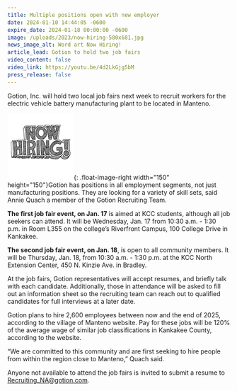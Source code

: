 ```yaml
---
title: Multiple positions open with new employer
date: 2024-01-10 14:44:05 -0600
expire_date: 2024-01-18 00:00:00 -0600
image: /uploads/2023/now-hiring-580x681.jpg
news_image_alt: Word art Now Hiring!
article_lead: Gotion to hold two job fairs
video_content: false
video_link: https://youtu.be/4d2LkGjg5bM
press_release: false
---
```

Gotion, Inc. will hold two local job fairs next week to recruit workers for the electric vehicle battery manufacturing plant to be located in Manteno.

![](/uploads/2023/now-hiring-150x150.jpg){: .float-image-right width="150" height="150"}Gotion has positions in all employment segments, not just manufacturing positions. They are looking for a variety of skill sets, said Annie Quach a member of the Gotion Recruiting Team.

**The first job fair event, on Jan. 17** is aimed at KCC students, although all job seekers can attend. It will be Wednesday, Jan. 17 from 10:30 a.m. - 1:30 p.m. in Room L355 on the college’s Riverfront Campus, 100 College Drive in Kankakee.

**The second job fair event, on Jan. 18**, is open to all community members. It will be Thursday, Jan. 18, from 10:30 a.m. - 1:30 p.m. at the KCC North Extension Center, 450 N. Kinzie Ave. in Bradley.

At the job fairs, Gotion representatives will accept resumes, and briefly talk with each candidate. Additionally, those in attendance will be asked to fill out an information sheet so the recruiting team can reach out to qualified candidates for full interviews at a later date.&nbsp;

Gotion plans to hire 2,600 employees between now and the end of 2025, according to the village of Manteno website. Pay for these jobs will be 120% of the average wage of similar job classifications in Kankakee County, according to the website.

“We are committed to this community and are first seeking to hire people from within the region close to Manteno,” Quach said.&nbsp;

Anyone not available to attend the job fairs is invited to submit a resume to [Recruiting\_NA@gotion.com](mailto:Recruiting_NA@gotion.com).